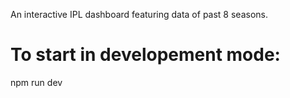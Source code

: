 An interactive IPL dashboard featuring data of past 8 seasons.

# To start in developement mode:
npm run dev
